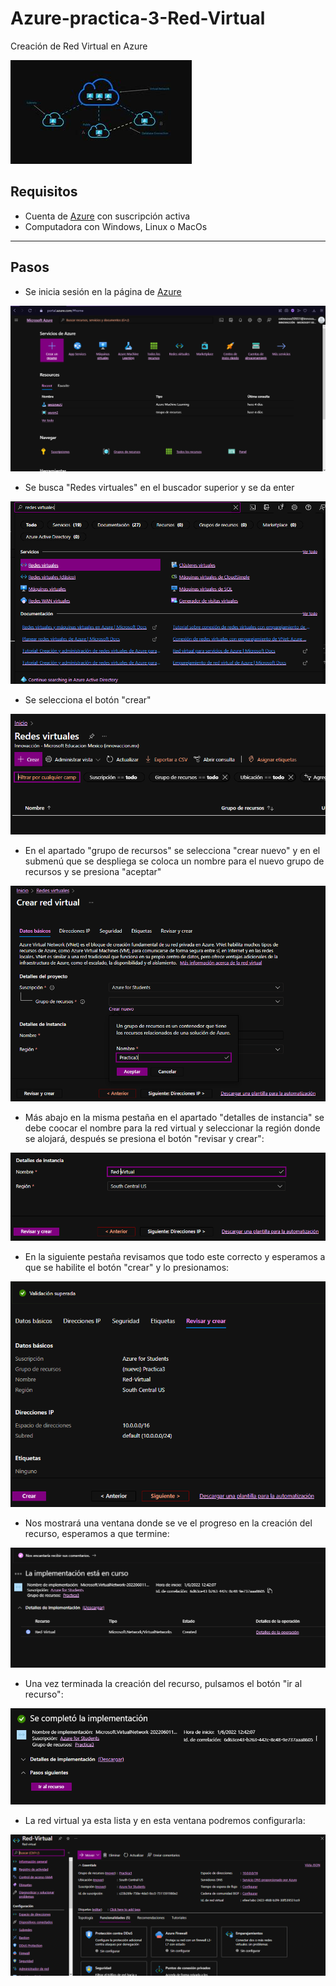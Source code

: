 # Azure-practica-3-Red-Virtual
Creación de Red Virtual en Azure

![Logo de RV](https://github.com/AlanAlvaradoR/Azure-practica-3-Red-Virtual/blob/main/imagenes/RedVirtual.jpg)

## Requisitos

- Cuenta de [Azure](https://portal.azure.com/) con suscripción activa
- Computadora con Windows, Linux o MacOs

---------------------------------------------------------

## Pasos

- Se inicia sesión en la página de [Azure](https://portal.azure.com/)

![Inicio Azure](https://github.com/AlanAlvaradoR/Azure-practica-3-Red-Virtual/blob/main/imagenes/inicio%20Azure.PNG)

- Se busca "Redes virtuales" en el buscador superior y se da enter

![P3-1](https://github.com/AlanAlvaradoR/Azure-practica-3-Red-Virtual/blob/main/imagenes/P3-1.PNG)

- Se selecciona el botón "crear"

![P3-2](https://github.com/AlanAlvaradoR/Azure-practica-3-Red-Virtual/blob/main/imagenes/P3-2.PNG)

- En el apartado "grupo de recursos" se selecciona "crear nuevo" y en el submenú que se despliega se coloca un nombre para el nuevo grupo de recursos y se presiona "aceptar"

![P3-3](https://github.com/AlanAlvaradoR/Azure-practica-3-Red-Virtual/blob/main/imagenes/P3-3.PNG)

- Más abajo en la misma pestaña en el apartado "detalles de instancia" se debe coocar el nombre para la red virtual y seleccionar la región donde se alojará, después se presiona el botón "revisar y crear":

![P3-4](https://github.com/AlanAlvaradoR/Azure-practica-3-Red-Virtual/blob/main/imagenes/P3-4.PNG)

- En la siguiente pestaña revisamos que todo este correcto y esperamos a que se habilite el botón "crear" y lo presionamos:

![P3-5](https://github.com/AlanAlvaradoR/Azure-practica-3-Red-Virtual/blob/main/imagenes/P3-5.PNG)

- Nos mostrará una ventana donde se ve el progreso en la creación del recurso, esperamos a que termine:

![P3-6](https://github.com/AlanAlvaradoR/Azure-practica-3-Red-Virtual/blob/main/imagenes/P3-6.PNG)

- Una vez terminada la creación del recurso, pulsamos el botón "ir al recurso":

![P3-7](https://github.com/AlanAlvaradoR/Azure-practica-3-Red-Virtual/blob/main/imagenes/P3-7.PNG)

- La red virtual ya esta lista y en esta ventana podremos configurarla:

![P3-8](https://github.com/AlanAlvaradoR/Azure-practica-3-Red-Virtual/blob/main/imagenes/P3-8.PNG)
